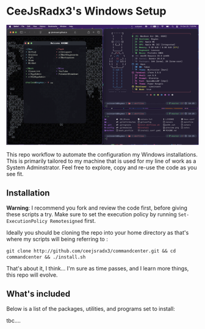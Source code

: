 # CeeJsRadx3's Windows Setup

![windows preview](https://raw.githubusercontent.com/ceejsradx3/dotfiles/master/preview.png)

This repo workflow to automate the configuration my Windows installations. This is primarily tailored to my machine that is used for my line of work as a System Adminstrator. Feel free to explore, copy and re-use the code as you see fit.

## Installation

**Warning**: I recommend you fork and review the code first, before giving these scripts
a try. Make sure to set the execution policy by running `Set-ExecutionPolicy Remotesigned` first.

Ideally you should be cloning the repo into your home directory as that's where my scripts will being referring to :

    git clone http://github.com/ceejsradx3/commandcenter.git && cd commandcenter && ./install.sh

That's about it, I think... I'm sure as time passes, and I learn more things, this repo will evolve.

## What's included

Below is a list of the packages, utilities, and programs set to install:

tbc....


